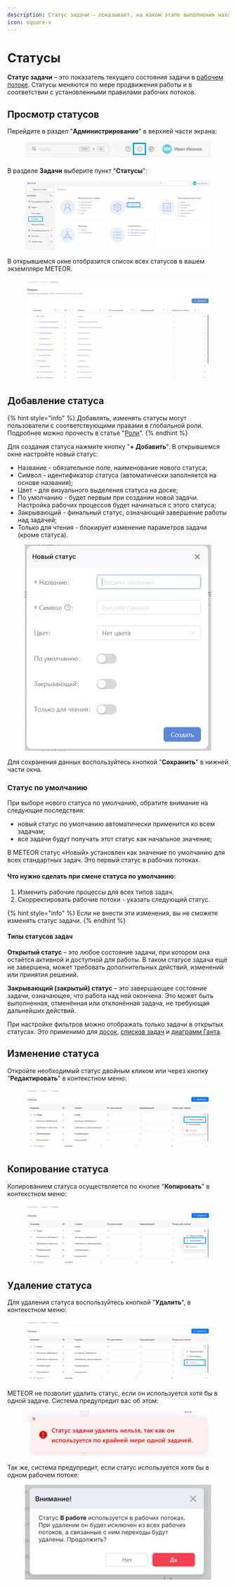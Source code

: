 ```yaml
---
description: Статус задачи – показывает, на каком этапе выполнения находится задача.
icon: square-v
---
```


# Статусы

**Статус задачи** – это показатель текущего состояния задачи в [рабочем потоке](rabochie-potoki.md). Статусы меняются по мере продвижения работы и в соответствии с установленными правилами рабочих потоков.

## Просмотр статусов

Перейдите в раздел "**Администрирование**" в верхней части экрана:

<figure><img src="../../.gitbook/assets/image (979).png" alt=""><figcaption></figcaption></figure>

В разделе **Задачи** выберите пункт "**Статусы**":

<figure><img src="../../.gitbook/assets/image (616).png" alt=""><figcaption></figcaption></figure>

В открывшемся окне отобразится список всех статусов в вашем экземпляре METEOR.

<figure><img src="../../.gitbook/assets/image (162).png" alt=""><figcaption></figcaption></figure>

## Добавление статуса

{% hint style="info" %}
Добавлять, изменять статусы могут пользователи с соответствующими правами в глобальной роли. Подробнее можно прочесть в статье "[Роли](../polzovateli-zapolniteli-i-gruppy/roli-i-prava/)".
{% endhint %}

Для создания статуса нажмите кнопку "**+ Добавить**". В открывшемся окне настройте новый статус:

* Название - обязательное поле, наименование нового статуса;
* Символ - идентификатор статуса (автоматически заполняется на основе названия);
* Цвет - для визуального выделения статуса на доске;
* По умолчанию - будет первым при создании новой задачи. Настройка рабочих процессов будет начинаться с этого статуса;
* Закрывающий - финальный статус, означающий завершение работы над задачей;
* Только для чтения - блокирует изменение параметров задачи (кроме статуса).

<figure><img src="../../.gitbook/assets/image (163).png" alt=""><figcaption></figcaption></figure>

Для сохранения данных воспользуйтесь кнопкой "**Сохранить**" в нижней части окна.

### Статус по умолчанию

При выборе нового статуса по умолчанию, обратите внимание на следующие последствия:

* новый статус по умолчанию автоматически применится ко всем задачам;
* все задачи будут получать этот статус как начальное значение;

В METEOR статус «Новый» установлен как значение по умолчанию для всех стандартных задач. Это первый статус в рабочих потоках.

#### Что нужно сделать при смене статуса по умолчанию:

1. Изменить рабочие процессы для всех типов задач.
2. Скорректировать рабочие потоки - указать следующий статус.

{% hint style="info" %}
Если не внести эти изменения, вы не сможете изменять статус задачи.
{% endhint %}

#### Типы статусов задач

**Открытый статус** – это любое состояние задачи, при котором она остаётся активной и доступной для работы. В таком статусе задача ещё не завершена, может требовать дополнительных действий, изменений или принятия решений.

**Закрывающий (закрытый) статус** – это завершающее состояние задачи, означающее, что работа над ней окончена. Это может быть выполненная, отменённая или отклонённая задача, не требующая дальнейших действий.&#x20;

При настройке фильтров можно отображать только задачи в открытых статусах. Это применимо для [досок](../../rukovodstvo-polzovatelya/doski/), [списков задач](../../rukovodstvo-polzovatelya/spiski-zadach/) и [диаграмм Ганта](../../rukovodstvo-polzovatelya/diagramma-ganta/).

## Изменение статуса

Откройте необходимый статус двойным кликом или через кнопку "**Редактировать**" в контекстном меню:

<figure><img src="../../.gitbook/assets/image (635).png" alt=""><figcaption></figcaption></figure>

## Копирование статуса

Копированием статуса осуществляется по кнопке "**Копировать**" в контекстном меню:

<figure><img src="../../.gitbook/assets/image (636).png" alt=""><figcaption></figcaption></figure>

## Удаление статуса

Для удаления статуса воспользуйтесь кнопкой "**Удалить**", в контекстном меню:

<figure><img src="../../.gitbook/assets/image (637).png" alt=""><figcaption></figcaption></figure>

METEOR не позволит удалить статус, если он используется хотя бы в одной задаче. Система предупредит вас об этом:

<figure><img src="../../.gitbook/assets/image (977).png" alt=""><figcaption></figcaption></figure>

Так же, система предупредит, если статус используется хотя бы в одном рабочем потоке:

<figure><img src="../../.gitbook/assets/image (965).png" alt=""><figcaption></figcaption></figure>
